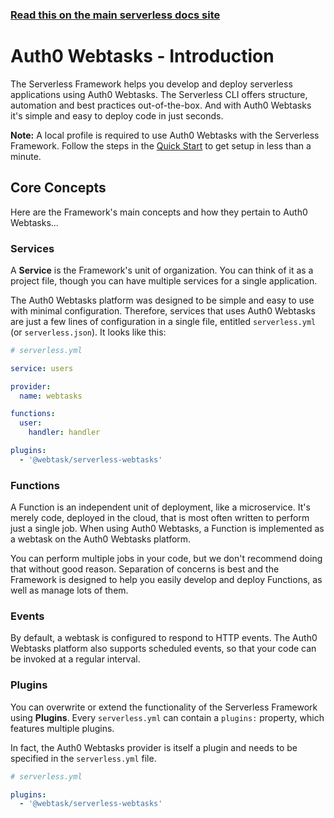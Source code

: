 <!--
title: Serverless Framework - Auth0 Webtasks - Introduction
menuText: Intro
menuOrder: 1
description: An introduction to using Auth0 Webtasks with the Serverless Framework.
layout: Doc
-->

<!-- DOCS-SITE-LINK:START automatically generated  -->
### [Read this on the main serverless docs site](https://www.serverless.com/framework/docs/providers/webtasks/guide/intro)
<!-- DOCS-SITE-LINK:END -->

# Auth0 Webtasks - Introduction

The Serverless Framework helps you develop and deploy serverless applications using Auth0 Webtasks. The Serverless CLI offers structure, automation and best practices out-of-the-box. And with Auth0 Webtasks it's simple and easy to deploy code in just seconds.

**Note:** A local profile is required to use Auth0 Webtasks with the Serverless Framework. Follow the steps in the [Quick Start](../quick-start.md) to get setup in less than a minute.

## Core Concepts

Here are the Framework's main concepts and how they pertain to Auth0 Webtasks...

### Services

A **Service** is the Framework's unit of organization. You can think of it as a project file, though you can have multiple services for a single application.  

The Auth0 Webtasks platform was designed to be simple and easy to use with minimal configuration. Therefore, services that uses Auth0 Webtasks are just a few lines of configuration in a single file, entitled `serverless.yml` (or `serverless.json`). It looks like this:

```yml
# serverless.yml

service: users

provider:
  name: webtasks

functions:
  user:
    handler: handler

plugins:
  - '@webtask/serverless-webtasks'
```

### Functions

A Function is an independent unit of deployment, like a microservice. It's merely code, deployed in the cloud, that is most often written to perform just a single job. When using Auth0 Webtasks, a Function is implemented as a webtask on the Auth0 Webtasks platform.

You can perform multiple jobs in your code, but we don't recommend doing that without good reason. Separation of concerns is best and the Framework is designed to help you easily develop and deploy Functions, as well as manage lots of them.

### Events

By default, a webtask is configured to respond to HTTP events. The Auth0 Webtasks platform also supports scheduled events, so that your code can be invoked at a regular interval.

### Plugins

You can overwrite or extend the functionality of the Serverless Framework using **Plugins**. Every `serverless.yml` can contain a `plugins:` property, which features multiple plugins. 

In fact, the Auth0 Webtasks provider is itself a plugin and needs to be specified in the `serverless.yml` file.

```yml
# serverless.yml

plugins:
  - '@webtask/serverless-webtasks'
```
